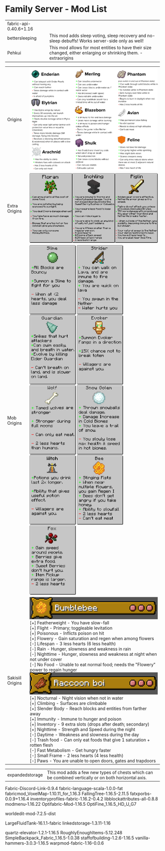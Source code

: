 # Family Server - Mod List




<table>
  
  
  <tr>
    <td>fabric-api-0.40.6+1.16</td>
    <td></td>
  </tr>  
  <tr>
    <td>bettersleeping</td>
    <td>This mod adds sleep voting, sleep recovery and no-sleep debuffs! Works server-side only as well!</td>
  </tr>  
  <tr>
    <td>Pehkui</td>
    <td>This mod allows for most entities to have their size changed, either enlarging or shrinking them.
      -extraorigins
    </td>
  </tr>

</table>

<table>
  
  <tr>
    <td>Origins</td>
    <td><img width="600" src="https://github.com/flashkid10/Family_Server_Mod_List/blob/main/ref/origins.png"></td>
  </tr>
  <tr>
    <td>Extra Origins</td>
    <td><img width="500" src="https://github.com/flashkid10/Family_Server_Mod_List/blob/main/ref/extraorigins.png"></td>
  </tr>
  
  <tr>
    <td>Mob Origins</td>
    <td>
      <img width="150" src="https://github.com/flashkid10/Family_Server_Mod_List/blob/main/ref/mo-slime.png">
      <img width="150" src="https://github.com/flashkid10/Family_Server_Mod_List/blob/main/ref/mo-strider.png">
      <img width="150" src="https://github.com/flashkid10/Family_Server_Mod_List/blob/main/ref/mo-guardian.png">
      <img width="150" src="https://github.com/flashkid10/Family_Server_Mod_List/blob/main/ref/mo-evoker.png">
      <img width="150" src="https://github.com/flashkid10/Family_Server_Mod_List/blob/main/ref/mo-wolf.png">
      <img width="150" src="https://github.com/flashkid10/Family_Server_Mod_List/blob/main/ref/mo-snow_golem.png">
      <img width="150" src="https://github.com/flashkid10/Family_Server_Mod_List/blob/main/ref/mo-witch.png">
      <img width="150" src="https://github.com/flashkid10/Family_Server_Mod_List/blob/main/ref/mo-bee.png">
      <img width="150" src="https://github.com/flashkid10/Family_Server_Mod_List/blob/main/ref/mo-fox.png">
    </td>
  </tr>
  
  <tr>
    <td>Sakisiil Origins</td>
    <td>
      <img src="https://github.com/flashkid10/Family_Server_Mod_List/blob/main/ref/sakisiil-bumblebee.png"><br>
      [+] Featherweight - You have slow-fall<br>
      [+] Flight - Primary; toggleable levitation<br>
      [+] Poisonous - Inflicts poison on hit<br>
      [+] Flowery - Gain saturation and regen when among flowers<br>
      [-] Lifespan - 3 less hearts (6 less health)<br>
      [-] Rain - Hunger, slowness and weakness in rain<br>
      [-] Nighttime - Hunger, slowness and weakness at night when not under cover<br>
      [-] No Food - Unable to eat normal food; needs the "Flowery" power to regain hunger<br>      
      <img src="https://github.com/flashkid10/Family_Server_Mod_List/blob/main/ref/sakisiil-raccoon_boi.png"><br>
      [+] Nocturnal - Night vision when not in water<br>
      [+] Climbing - Surfaces are climbable<br>
      [+] Slender Body - Reach blocks and entities from farther away<br>
      [+] Immunity - Immune to hunger and poison<br>
      [+] Inventory - 9 extra slots (drops after death; secondary)<br>
      [+] Nighttime - Strength and Speed during the night<br>
      [-] Daytime - Weakness and slowness during the day<br>
      [-] Trash food - Can only eat foods that give 1 saturation + rotten flesh<br>
      [-] Fast Metabolism - Get hungry faster<br>
      [-] Small Frame - 2 less hearts (4 less health)<br>
      [-] Paws - You are unable to open doors, gates and trapdoors<br>
    </td>
  </tr>
  
</table>

<table>
  <tr>
    <td>expandedstorage</td>
    <td>This mod adds a few new types of chests which can be combined vertically or on both horizontal axis.</td>
  </tr>  
</table>




Fabric-Discord-Link-0.9.4
fabric-language-scala-1.0.0-fat
fabricmod_VoxelMap-1.10.11_for_1.16.3
FallingTree-1.16.5-2.11.5
fatxporbs-0.0.9+1.16.4
inventoryprofiles-fabric-1.16.2-0.4.2
libblockattributes-all-0.8.8
modmenu-1.16.22
Optifabric-Mod-1.16.5
OptiFine_1.16.5_HD_U_G7

worldedit-mod-7.2.5-dist


LargeFluidTank-16.1.1-fabric
linkedstorage-1.3.11-1.16

quartz-elevator-1.2.1-1.16.5
RoughlyEnoughItems-5.12.248
SimpleBackpack_Fabric_1.16.5-1.0.38
staffofbuilding-1.2.6-1.16.5
vanilla-hammers-3.0.3-1.16.5
warpmod-fabric-1.16-0.0.6

